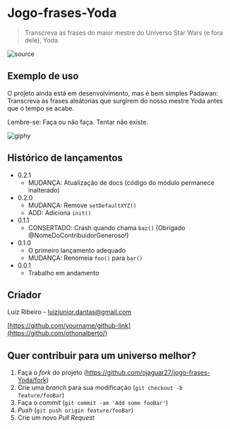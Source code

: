 # Jogo-frases-Yoda
> Transcreva as frases do maior mestre do Universo Star Wars (e fora dele), Yoda

![source](https://user-images.githubusercontent.com/44420390/65697322-1e7d1f00-e051-11e9-9e93-5be200a14ebd.gif)

## Exemplo de uso

O projeto ainda está em desenvolvimento, mas é bem simples Padawan: Transcreva as frases aleátorias que surgirem do nosso mestre Yoda antes que o tempo se acabe. 

Lembre-se: Faça ou não faça. Tentar não existe.

![giphy](https://user-images.githubusercontent.com/44420390/65693883-60a36200-e04b-11e9-8df3-6b950d33dbea.gif)

## Histórico de lançamentos

* 0.2.1
    * MUDANÇA: Atualização de docs (código do módulo permanece inalterado)
* 0.2.0
    * MUDANÇA: Remove `setDefaultXYZ()`
    * ADD: Adiciona `init()`
* 0.1.1
    * CONSERTADO: Crash quando chama `baz()` (Obrigado @NomeDoContribuidorGeneroso!)
* 0.1.0
    * O primeiro lançamento adequado
    * MUDANÇA: Renomeia `foo()` para `bar()`
* 0.0.1
    * Trabalho em andamento

## Criador
Luiz Ribeiro - luizjunior.dantas@gmail.com

[https://github.com/yourname/github-link](https://github.com/othonalberto/)

## Quer contribuir para um universo melhor?

1. Faça o _fork_ do projeto (<https://github.com/ojaguar27/jogo-frases-Yoda/fork>)
2. Crie uma _branch_ para sua modificação (`git checkout -b feature/fooBar`)
3. Faça o _commit_ (`git commit -am 'Add some fooBar'`)
4. _Push_ (`git push origin feature/fooBar`)
5. Crie um novo _Pull Request_

[npm-image]: https://img.shields.io/npm/v/datadog-metrics.svg?style=flat-square
[npm-url]: https://npmjs.org/package/datadog-metrics
[npm-downloads]: https://img.shields.io/npm/dm/datadog-metrics.svg?style=flat-square
[travis-image]: https://img.shields.io/travis/dbader/node-datadog-metrics/master.svg?style=flat-square
[travis-url]: https://travis-ci.org/dbader/node-datadog-metrics
[wiki]: https://github.com/seunome/seuprojeto/wiki
